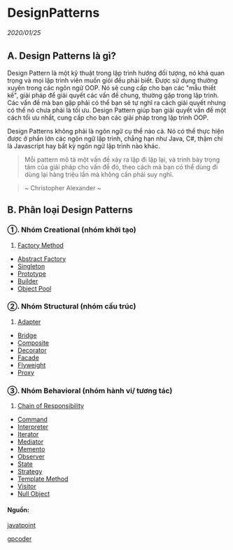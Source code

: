 DesignPatterns
======
###### 2020/01/25

## A. Design Patterns là gì?
Design Pattern là một kỹ thuật trong lập trình hướng đối tượng, nó khá quan trọng và mọi lập trình viên muốn giỏi đều phải biết. Được sử dụng thường xuyên trong các ngôn ngữ OOP. Nó sẽ cung cấp cho bạn các "mẫu thiết kế", giải pháp để giải quyết các vấn đề chung, thường gặp trong lập trình. Các vấn đề mà bạn gặp phải có thể bạn sẽ tự nghĩ ra cách giải quyết nhưng có thể nó chưa phải là tối ưu. Design Pattern giúp bạn giải quyết vấn đề một cách tối ưu nhất, cung cấp cho bạn các giải pháp trong lập trình OOP.

Design Patterns không phải là ngôn ngữ cụ thể nào cả. Nó có thể thực hiện được ở phần lớn các ngôn ngữ lập trình, chẳng hạn như Java, C#, thậm chí là Javascript hay bất kỳ ngôn ngữ lập trình nào khác.

> Mỗi pattern mô tả một vấn đề xảy ra lặp đi lặp lại, và trình bày trọng tâm của giải pháp cho vấn đề đó, theo cách mà bạn có thể dùng đi dùng lại hàng triệu lần mà không cần phải suy nghĩ.

> ~ Christopher Alexander ~


## B. Phân loại Design Patterns

### ①. Nhóm Creational (nhóm khởi tạo)

1. [Factory Method](https://gpcoder.com/4352-huong-dan-java-design-pattern-factory-method/)
- [Abstract Factory](https://gpcoder.com/4365-huong-dan-java-design-pattern-abstract-factory/)
- [Singleton](https://gpcoder.com/4190-huong-dan-java-design-pattern-singleton/)
- [Prototype](https://gpcoder.com/4413-huong-dan-java-design-pattern-prototype/)
- [Builder](https://gpcoder.com/4434-huong-dan-java-design-pattern-builder/)
- [Object Pool](https://gpcoder.com/4456-huong-dan-java-design-pattern-object-pool/)

### ②. Nhóm Structural (nhóm cấu trúc)

1. [Adapter](https://gpcoder.com/4483-huong-dan-java-design-pattern-adapter/)
- [Bridge](https://gpcoder.com/4520-huong-dan-java-design-pattern-bridge/)
- [Composite](https://gpcoder.com/4554-huong-dan-java-design-pattern-composite/)
- [Decorator](https://gpcoder.com/4574-huong-dan-java-design-pattern-decorator/)
- [Facade](https://gpcoder.com/4604-huong-dan-java-design-pattern-facade/)
- [Flyweight](https://gpcoder.com/4626-huong-dan-java-design-pattern-flyweight/)
- [Proxy](https://gpcoder.com/4644-huong-dan-java-design-pattern-proxy/)

### ③. Nhóm Behavioral (nhóm hành vi/ tương tác)
1. [Chain of Responsibility](https://gpcoder.com/4665-huong-dan-java-design-pattern-chain-of-responsibility/)
- [Command](https://gpcoder.com/4686-huong-dan-java-design-pattern-command/)
- [Interpreter](https://gpcoder.com/4702-huong-dan-java-design-pattern-interpreter/)
- [Iterator](https://gpcoder.com/4724-huong-dan-java-design-pattern-iterator/)
- [Mediator](https://gpcoder.com/4740-huong-dan-java-design-pattern-mediator/)
- [Memento](https://gpcoder.com/4763-huong-dan-java-design-pattern-memento/)
- [Observer](https://gpcoder.com/4747-huong-dan-java-design-pattern-observer/)
- [State](https://gpcoder.com/4785-huong-dan-java-design-pattern-state/)
- [Strategy](https://gpcoder.com/4796-huong-dan-java-design-pattern-strategy/)
- [Template Method](https://gpcoder.com/4810-huong-dan-java-design-pattern-template-method/)
- [Visitor](https://gpcoder.com/4813-huong-dan-java-design-pattern-visitor/)
- [Null Object](https://www.geeksforgeeks.org/null-object-design-pattern/)


#### Nguồn: 
[javatpoint](https://www.javatpoint.com/design-patterns-in-java)

[gpcoder](https://gpcoder.com/4164-gioi-thieu-design-patterns/)

